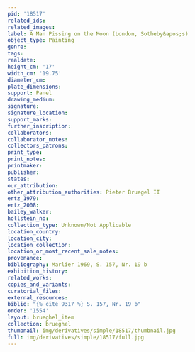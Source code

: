```yaml
---
pid: '18517'
related_ids: 
related_images: 
label: A Man Pissing on the Moon (London, Sotheby&apos;s)
object_type: Painting
genre: 
tags: 
realdate: 
height_cm: '17'
width_cm: '19.75'
diameter_cm: 
plate_dimensions: 
support: Panel
drawing_medium: 
signature: 
signature_location: 
support_marks: 
further_inscription: 
collaborators: 
collaborator_notes: 
collectors_patrons: 
print_type: 
print_notes: 
printmaker: 
publisher: 
states: 
our_attribution: 
other_attribution_authorities: Pieter Bruegel II
ertz_1979: 
ertz_2008: 
bailey_walker: 
hollstein_no: 
collection_type: Unknown/Not Applicable
location_country: 
location_city: 
location_collection: 
location_or_most_recent_sale_notes: 
provenance: 
bibliography: Marlier 1969, S. 157, Nr. 19 b
exhibition_history: 
related_works: 
copies_and_variants: 
curatorial_files: 
external_resources: 
biblio: "{% cite 9317 %} S. 157, Nr. 19 b"
order: '1554'
layout: brueghel_item
collection: brueghel
thumbnail: img/derivatives/simple/18517/thumbnail.jpg
full: img/derivatives/simple/18517/full.jpg
---
```

